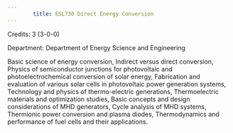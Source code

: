 ```yaml
---
        title: ESL730 Direct Energy Conversion
---
```

Credits: 3 (3-0-0)

Department: Department of Energy Science and Engineering

Basic science of energy conversion, Indirect versus direct conversion, Physics of semiconductor junctions for photovoltaic and photoelectrochemical conversion of solar energy, Fabrication and evaluation of various solar cells in photovoltaic power generation systems, Technology and physics of thermo-electric generations, Thermoelectric materials and optimization studies, Basic concepts and design considerations of MHD generators, Cycle analysis of MHD systems, Thermionic power conversion and plasma diodes, Thermodynamics and performance of fuel cells and their applications.